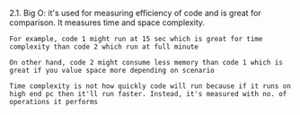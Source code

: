 2.1. Big O: it's used for measuring efficiency of code and is great for comparison. It measures time and space complexity.

    For example, code 1 might run at 15 sec which is great for time complexity than code 2 which run at full minute

    On other hand, code 2 might consume less memory than code 1 which is great if you value space more depending on scenario

    Time complexity is not how quickly code will run because if it runs on high end pc then it'll run faster. Instead, it's measured with no. of operations it performs
